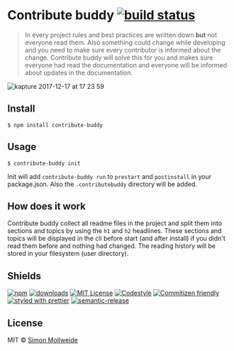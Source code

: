 # Contribute buddy [![build status](https://img.shields.io/travis/smollweide/contribute-buddy/master.svg)](https://travis-ci.org/smollweide/contribute-buddy)

> In every project rules and best practices are written down **but** not everyone read them. Also something could change while developing and you need to make sure every contributor is informed about the change. Contribute buddy will solve this for you and makes sure everyone had read the documentation and everyone will be informed about updates in the documentation.

![kapture 2017-12-17 at 17 23 59](https://user-images.githubusercontent.com/2912007/34081584-242f35a6-e34f-11e7-8a82-dbb37d66c96c.gif)

## Install

```
$ npm install contribute-buddy
```

## Usage

```
$ contribute-buddy init
```

Init will add `contribute-buddy run` to `prestart` and `postinstall` in your package.json.
Also the `.contributebuddy` directory will be added.

## How does it work
Contribute buddy collect all readme files in the project and split them into sections and topics by using the `h1` and `h2` headlines. These sections and topics will be displayed in the cli before start (and after install) if you didn't read them before and nothing had changed. The reading history will be stored in your filesystem (user directory).

## Shields
[![npm](https://img.shields.io/npm/v/contribute-buddy.svg)](http://npm.im/contribute-buddy)
[![downloads](https://img.shields.io/npm/dm/contribute-buddy.svg)](https://npm-stat.com/charts.html?package=contribute-buddy)
[![MIT License](https://img.shields.io/npm/l/contribute-buddy.svg)](http://opensource.org/licenses/MIT)
[![Codestyle](https://img.shields.io/badge/codestyle-namics-green.svg)](https://github.com/namics/eslint-config-namics)
[![Commitizen friendly](https://img.shields.io/badge/commitizen-friendly-brightgreen.svg)](http://commitizen.github.io/cz-cli/)
[![styled with prettier](https://img.shields.io/badge/styled_with-prettier-ff69b4.svg)](https://github.com/prettier/prettier)
[![semantic-release](https://img.shields.io/badge/%20%20%F0%9F%93%A6%F0%9F%9A%80-semantic--release-e10079.svg)](https://github.com/semantic-release/semantic-release)

## License

MIT © [Simon Mollweide](https://github.com/smollweide)
